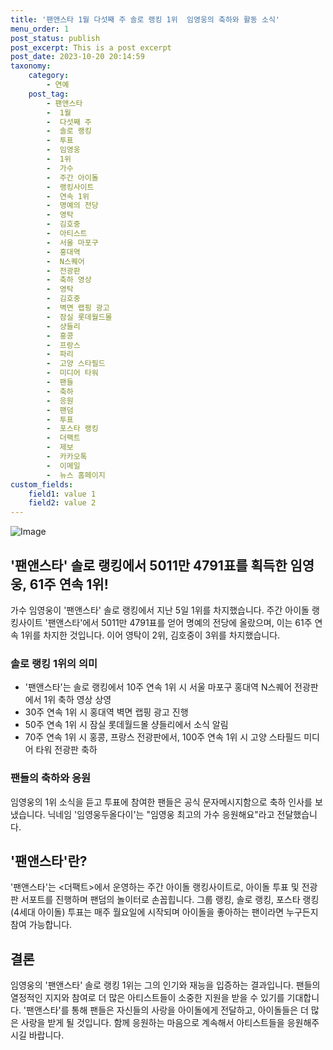 ```yaml
---
title: '팬앤스타 1월 다섯째 주 솔로 랭킹 1위  임영웅의 축하와 활동 소식'
menu_order: 1
post_status: publish
post_excerpt: This is a post excerpt
post_date: 2023-10-20 20:14:59
taxonomy:
    category:
        - 연예
    post_tag:
        - 팬앤스타
        -  1월
        -  다섯째 주
        -  솔로 랭킹
        -  투표
        -  임영웅
        -  1위
        -  가수
        -  주간 아이돌
        -  랭킹사이트
        -  연속 1위
        -  명예의 전당
        -  영탁
        -  김호중
        -  아티스트
        -  서울 마포구
        -  홍대역
        -  N스퀘어
        -  전광판
        -  축하 영상
        -  영탁
        -  김호중
        -  벽면 랩핑 광고
        -  잠실 롯데월드몰
        -  샹들리
        -  홍콩
        -  프랑스
        -  파리
        -  고양 스타필드
        -  미디어 타워
        -  팬들
        -  축하
        -  응원
        -  팬덤
        -  투표
        -  포스타 랭킹
        -  더팩트
        -  제보
        -  카카오톡
        -  이메일
        -  뉴스 홈페이지
custom_fields:
    field1: value 1
    field2: value 2
---
```


![Image](https://mimgnews.pstatic.net/image/629/2024/02/06/202416531707196109_20240206140902277.jpg?type=w540)


## '팬앤스타' 솔로 랭킹에서 5011만 4791표를 획득한 임영웅, 61주 연속 1위!

가수 임영웅이 '팬앤스타' 솔로 랭킹에서 지난 5일 1위를 차지했습니다. 주간 아이돌 랭킹사이트 '팬앤스타'에서 5011만 4791표를 얻어 명예의 전당에 올랐으며, 이는 61주 연속 1위를 차지한 것입니다. 이어 영탁이 2위, 김호중이 3위를 차지했습니다.

### 솔로 랭킹 1위의 의미

- '팬앤스타'는 솔로 랭킹에서 10주 연속 1위 시 서울 마포구 홍대역 N스퀘어 전광판에서 1위 축하 영상 상영
- 30주 연속 1위 시 홍대역 벽면 랩핑 광고 진행
- 50주 연속 1위 시 잠실 롯데월드몰 샹들리에서 소식 알림
- 70주 연속 1위 시 홍콩, 프랑스 전광판에서, 100주 연속 1위 시 고양 스타필드 미디어 타워 전광판 축하

### 팬들의 축하와 응원

임영웅의 1위 소식을 듣고 투표에 참여한 팬들은 공식 문자메시지함으로 축하 인사를 보냈습니다. 닉네임 '임영웅두올다이'는 "임영웅 최고의 가수 응원해요"라고 전달했습니다.

## '팬앤스타'란?

'팬앤스타'는 <더팩트>에서 운영하는 주간 아이돌 랭킹사이트로, 아이돌 투표 및 전광판 서포트를 진행하며 팬덤의 놀이터로 손꼽힙니다. 그룹 랭킹, 솔로 랭킹, 포스타 랭킹(4세대 아이돌) 투표는 매주 월요일에 시작되며 아이돌을 좋아하는 팬이라면 누구든지 참여 가능합니다.

## 결론

임영웅의 '팬앤스타' 솔로 랭킹 1위는 그의 인기와 재능을 입증하는 결과입니다. 팬들의 열정적인 지지와 참여로 더 많은 아티스트들이 소중한 지원을 받을 수 있기를 기대합니다. '팬앤스타'를 통해 팬들은 자신들의 사랑을 아이돌에게 전달하고, 아이돌들은 더 많은 사랑을 받게 될 것입니다. 함께 응원하는 마음으로 계속해서 아티스트들을 응원해주시길 바랍니다.
